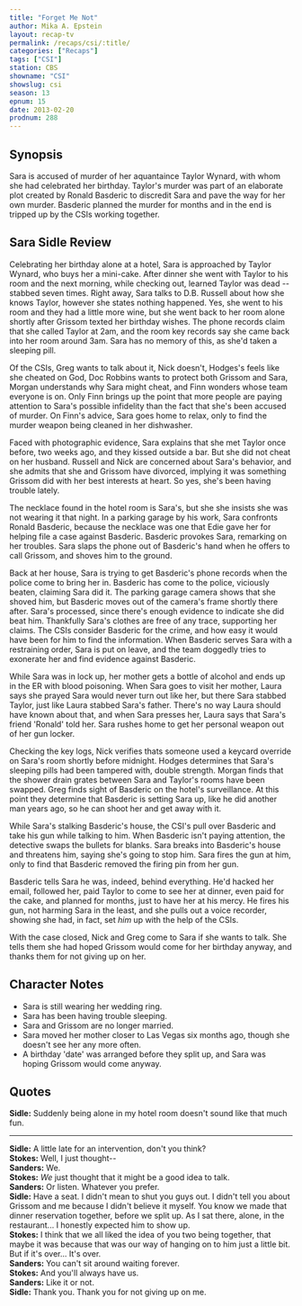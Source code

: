 ```yaml
---
title: "Forget Me Not"
author: Mika A. Epstein
layout: recap-tv
permalink: /recaps/csi/:title/
categories: ["Recaps"]
tags: ["CSI"]
station: CBS
showname: "CSI"
showslug: csi
season: 13  
epnum: 15  
date: 2013-02-20
prodnum: 288  
---
```


## Synopsis

Sara is accused of murder of her aquantaince Taylor Wynard, with whom she had celebrated her birthday. Taylor's murder was part of an elaborate plot created by Ronald Basderic to discredit Sara and pave the way for her own murder. Basderic planned the murder for months and in the end is tripped up by the CSIs working together.

## Sara Sidle Review

Celebrating her birthday alone at a hotel, Sara is approached by Taylor Wynard, who buys her a mini-cake. After dinner she went with Taylor to his room and the next morning, while checking out, learned Taylor was dead -- stabbed seven times. Right away, Sara talks to D.B. Russell about how she knows Taylor, however she states nothing happened. Yes, she went to his room and they had a little more wine, but she went back to her room alone shortly after Grissom texted her birthday wishes. The phone records claim that she called Taylor at 2am, and the room key records say she came back into her room around 3am. Sara has no memory of this, as she'd taken a sleeping pill.

Of the CSIs, Greg wants to talk about it, Nick doesn't, Hodges's feels like she cheated on God, Doc Robbins wants to protect both Grissom and Sara, Morgan understands why Sara might cheat, and Finn wonders whose team everyone is on. Only Finn brings up the point that more people are paying attention to Sara's possible infidelity than the fact that she's been accused of murder. On Finn's advice, Sara goes home to relax, only to find the murder weapon being cleaned in her dishwasher.

Faced with photographic evidence, Sara explains that she met Taylor once before, two weeks ago, and they kissed outside a bar. But she did not cheat on her husband. Russell and Nick are concerned about Sara's behavior, and she admits that she and Grissom have divorced, implying it was something Grissom did with her best interests at heart. So yes, she's been having trouble lately.

The necklace found in the hotel room is Sara's, but she she insists she was not wearing it that night. In a parking garage by his work, Sara confronts Ronald Basderic, because the necklace was one that Edie gave her for helping file a case against Basderic. Basderic provokes Sara, remarking on her troubles. Sara slaps the phone out of Basderic's hand when he offers to call Grissom, and shoves him to the ground.

Back at her house, Sara is trying to get Basderic's phone records when the police come to bring her in. Basderic has come to the police, viciously beaten, claiming Sara did it. The parking garage camera shows that she shoved him, but Basderic moves out of the camera's frame shortly there after. Sara's processed, since there's enough evidence to indicate she did beat him. Thankfully Sara's clothes are free of any trace, supporting her claims. The CSIs consider Basderic for the crime, and how easy it would have been for him to find the information. When Basderic serves Sara with a restraining order, Sara is put on leave, and the team doggedly tries to exonerate her and find evidence against Basderic.

While Sara was in lock up, her mother gets a bottle of alcohol and ends up in the ER with blood poisoning. When Sara goes to visit her mother, Laura says she prayed Sara would never turn out like her, but there Sara stabbed Taylor, just like Laura stabbed Sara's father. There's no way Laura should have known about that, and when Sara presses her, Laura says that Sara's friend 'Ronald' told her. Sara rushes home to get her personal weapon out of her gun locker.

Checking the key logs, Nick verifies thats someone used a keycard override on Sara's room shortly before midnight. Hodges determines that Sara's sleeping pills had been tampered with, double strength. Morgan finds that the shower drain grates between Sara and Taylor's rooms have been swapped. Greg finds sight of Basderic on the hotel's surveillance. At this point they determine that Basderic is setting Sara up, like he did another man years ago, so he can shoot her and get away with it.

While Sara's stalking Basderic's house, the CSI's pull over Basderic and take his gun while talking to him. When Basderic isn't paying attention, the detective swaps the bullets for blanks. Sara breaks into Basderic's house and threatens him, saying she's going to stop him. Sara fires the gun at him, only to find that Basderic removed the firing pin from her gun.

Basderic tells Sara he was, indeed, behind everything. He'd hacked her email, followed her, paid Taylor to come to see her at dinner, even paid for the cake, and planned for months, just to have her at his mercy. He fires his gun, not harming Sara in the least, and she pulls out a voice recorder, showing she had, in fact, set *him* up with the help of the CSIs.

With the case closed, Nick and Greg come to Sara if she wants to talk. She tells them she had hoped Grissom would come for her birthday anyway, and thanks them for not giving up on her.

## Character Notes

* Sara is still wearing her wedding ring.  
* Sara has been having trouble sleeping.  
* Sara and Grissom are no longer married.  
* Sara moved her mother closer to Las Vegas six months ago, though she doesn't see her any more often.  
* A birthday 'date' was arranged before they split up, and Sara was hoping Grissom would come anyway.

## Quotes

**Sidle:** Suddenly being alone in my hotel room doesn't sound like that much fun.  

- - -

**Sidle:** A little late for an intervention, don't you think?  
**Stokes:** Well, I just thought--  
**Sanders:** We.  
**Stokes:** _We_ just thought that it might be a good idea to talk.  
**Sanders:** Or listen. Whatever you prefer.  
**Sidle:** Have a seat. I didn't mean to shut you guys out. I didn't tell you about Grissom and me because I didn't believe it myself. You know we made that dinner reservation together, before we split up. As I sat there, alone, in the restaurant... I honestly expected him to show up.  
**Stokes:** I think that we all liked the idea of you two being together, that maybe it was because that was our way of hanging on to him just a little bit. But if it's over... It's over.  
**Sanders:** You can't sit around waiting forever.  
**Stokes:** And you'll always have us.  
**Sanders:** Like it or not.  
**Sidle:** Thank you. Thank you for not giving up on me.

